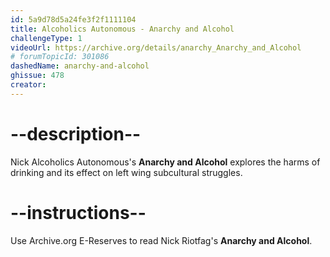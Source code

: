 ```yaml
---
id: 5a9d78d5a24fe3f2f1111104
title: Alcoholics Autonomous - Anarchy and Alcohol
challengeType: 1
videoUrl: https://archive.org/details/anarchy_Anarchy_and_Alcohol
# forumTopicId: 301086
dashedName: anarchy-and-alcohol
ghissue: 478
creator: 
---
```


# --description--

Nick Alcoholics Autonomous's __Anarchy and Alcohol__ explores the harms of drinking and its effect on left wing subcultural struggles.

# --instructions--

Use Archive.org E-Reserves to read Nick Riotfag's __Anarchy and Alcohol__.